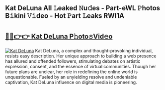 ## Kat DeLuna All 𝙻eaked 𝙽u𝚍es - Part-eWL 𝙿hotos B𝚒kini 𝚅𝚒deo - Hot 𝙿art 𝙻eaks RWI1A

# <h2><a href="http://ld4uqj.urlbe.top/?page=Kat+DeLuna">🔗🔗👉👉 Kat DeLuna P𝚑oto𝚜Vid𝚎o</a></h2>

[![Kat DeLuna](https://i.imgur.com/eBuTRDB.gif)](http://ld4uqj.urlbe.top/?page=Kat+DeLuna)
Kat DeLuna, a complex and thought-provoking individual, resists easy description. Her unique approach to building a web presence has allured and offended followers, stimulating debates on artistic expression, consent, and the essence of virtual communities. Though her future plans are unclear, her role in redefining the online world is unquestionable. Fueled by an unyielding resolve and undeniable captivation, Kat DeLuna influence on digital media is pioneering.
